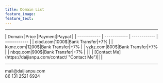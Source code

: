 ```yaml
---
title: Domain List
feature_image:
feature_text:
---
```

<hr>
| Domain  |Price |Payment|Paypal |
| ------------ | ------------ | ------------ | ------------ |
| oiod.com|1000$|Bank Transfer|+7% |
| kkme.com|1200$|Bank Transfer|+7% |
|  vzkz.com|800$|Bank Transfer|+7% |
|  nbqq.com|900$|Bank Transfer|+7% |
|   |   |  [Contact Me](https://daijianpu.com/contact/ "Contact Me")|| |

<hr>
mail@daijianpu.com
<br>
86 131 2521 6924
